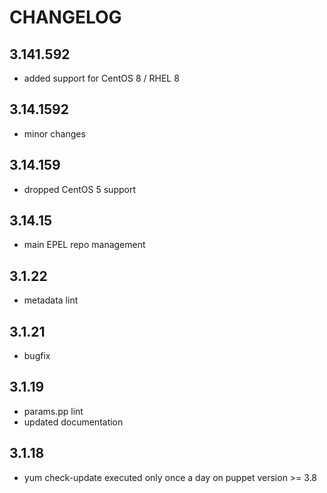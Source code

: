 # CHANGELOG

## 3.141.592

* added support for CentOS 8 / RHEL 8

## 3.14.1592

* minor changes

## 3.14.159

* dropped CentOS 5 support

## 3.14.15

* main EPEL repo management

## 3.1.22

* metadata lint

## 3.1.21

* bugfix

## 3.1.19

* params.pp lint
* updated documentation

## 3.1.18

* yum check-update executed only once a day on puppet version >= 3.8
